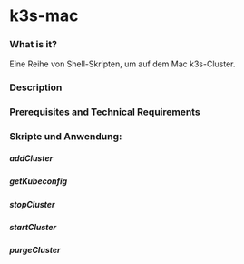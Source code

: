 # k3s-mac

### What is it?

Eine Reihe von Shell-Skripten, um auf dem Mac k3s-Cluster.

### Description

### Prerequisites and Technical Requirements

### Skripte und Anwendung:

##### addCluster

##### getKubeconfig

##### stopCluster

##### startCluster

##### purgeCluster
